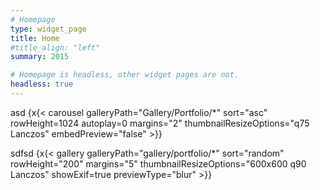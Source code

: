 ```yaml
---
# Homepage
type: widget_page
title: Home
#title_align: "left"
summary: 2015 

# Homepage is headless, other widget pages are not.
headless: true
---
```

asd
{x{< carousel galleryPath="Gallery/Portfolio/*" sort="asc" rowHeight=1024 autoplay=0 margins="2" thumbnailResizeOptions="q75 Lanczos"  embedPreview="false" >}}

sdfsd
{x{< gallery galleryPath="gallery/portfolio/*" sort="random" rowHeight="200" margins="5" thumbnailResizeOptions="600x600 q90 Lanczos" showExif=true previewType="blur" >}}